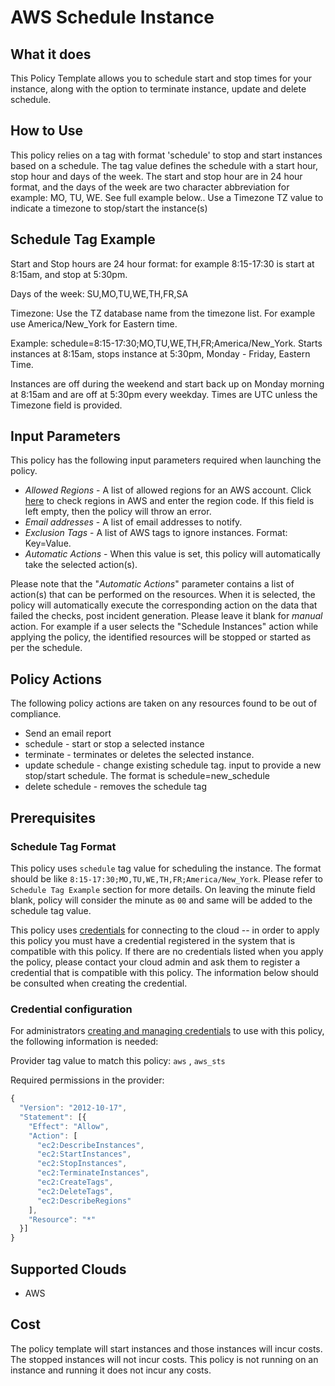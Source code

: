 # AWS Schedule Instance

## What it does

This Policy Template allows you to schedule start and stop times for your instance, along with the option to terminate instance, update and delete schedule.

## How to Use

This policy relies on a tag with format 'schedule' to stop and start instances based on a schedule. The tag value defines the schedule with a start hour, stop hour and days of the week. The start and stop hour are in 24 hour format, and the days of the week are two character abbreviation for example: MO, TU, WE. See full example below.. Use a Timezone TZ value to indicate a timezone to stop/start the instance(s)

## Schedule Tag Example

Start and Stop hours are 24 hour format: for example 8:15-17:30 is start at 8:15am, and stop at 5:30pm.

Days of the week: SU,MO,TU,WE,TH,FR,SA

Timezone: Use the TZ database name from the timezone list. For example use America/New_York for Eastern time.

Example: schedule=8:15-17:30;MO,TU,WE,TH,FR;America/New_York. Starts instances at 8:15am, stops instance at 5:30pm, Monday - Friday, Eastern Time.

Instances are off during the weekend and start back up on Monday morning at 8:15am and are off at 5:30pm every weekday. Times are UTC unless the Timezone field is provided.

## Input Parameters

This policy has the following input parameters required when launching the policy.

- *Allowed Regions* - A list of allowed regions for an AWS account. Click [here](https://docs.aws.amazon.com/AWSEC2/latest/UserGuide/using-regions-availability-zones.html#concepts-available-regions) to check regions in AWS and enter the region code. If this field is left empty, then the policy will throw an error.
- *Email addresses* - A list of email addresses to notify.
- *Exclusion Tags* - A list of AWS tags to ignore instances. Format: Key=Value.
- *Automatic Actions* - When this value is set, this policy will automatically take the selected action(s).

Please note that the "*Automatic Actions*" parameter contains a list of action(s) that can be performed on the resources. When it is selected, the policy will automatically execute the corresponding action on the data that failed the checks, post incident generation. Please leave it blank for *manual* action.
For example if a user selects the "Schedule Instances" action while applying the policy, the identified resources will be stopped or started as per the schedule.

## Policy Actions

The following policy actions are taken on any resources found to be out of compliance.

- Send an email report
- schedule  - start or stop a selected instance
- terminate - terminates or deletes the selected instance.
- update schedule - change existing schedule tag.  input to provide a new stop/start schedule. The format is schedule=new_schedule
- delete schedule - removes the schedule tag

## Prerequisites

### Schedule Tag Format

This policy uses `schedule` tag value for scheduling the instance. The format should be like `8:15-17:30;MO,TU,WE,TH,FR;America/New_York`. Please refer to `Schedule Tag Example` section for more details.
On leaving the minute field blank, policy will consider the minute as `00` and same will be added to the schedule tag value.

This policy uses [credentials](https://docs.rightscale.com/policies/users/guides/credential_management.html) for connecting to the  cloud
-- in order to apply this policy you must have a credential registered in the system that is compatible with this policy. If  there are no credentials listed when you apply the policy, please contact your cloud admin and ask them to register a credential  that is compatible with this policy. The information below should be consulted when creating the credential.   

### Credential configuration

For administrators [creating and managing credentials](https://docs.rightscale.com/policies/users/guides/credential_management.html) to use with this policy, the following information is needed:

Provider tag value to match this policy: `aws` , `aws_sts`

Required permissions in the provider:

```javascript
{
  "Version": "2012-10-17",
  "Statement": [{
    "Effect": "Allow",
    "Action": [    
      "ec2:DescribeInstances",  
      "ec2:StartInstances",
      "ec2:StopInstances",
      "ec2:TerminateInstances",
      "ec2:CreateTags",
      "ec2:DeleteTags",
      "ec2:DescribeRegions"
    ],
    "Resource": "*"
  }]
}
```

## Supported Clouds

- AWS

## Cost

The policy template will start instances and those instances will incur costs. The stopped instances will not incur costs. This policy is not running on an instance and running it does not incur any costs.
